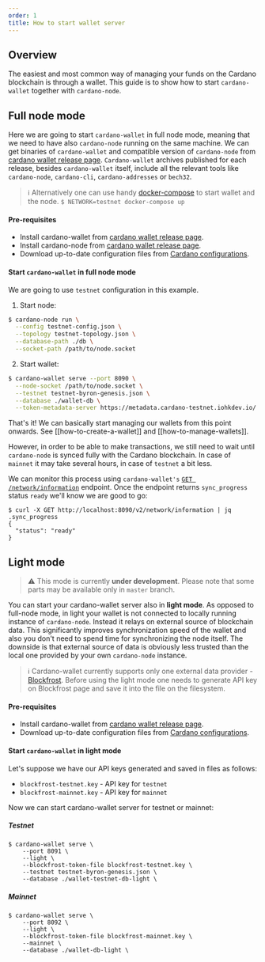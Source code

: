 ```yaml
---
order: 1
title: How to start wallet server
---
```


## Overview
The easiest and most common way of managing your funds on the Cardano blockchain is through a wallet. This guide is to show how to start `cardano-wallet` together with `cardano-node`.

## Full node mode

Here we are going to start `cardano-wallet` in full node mode, meaning that we need to have also `cardano-node` running on the same machine. We can get binaries of `cardano-wallet` and compatible version of `cardano-node` from [cardano wallet release page](https://github.com/input-output-hk/cardano-wallet/releases). `Cardano-wallet` archives published for each release, besides `cardano-wallet` itself, include all the relevant tools like `cardano-node`, `cardano-cli`, `cardano-addresses` or `bech32`.

> :information_source: Alternatively one can use handy [docker-compose](https://github.com/input-output-hk/cardano-wallet#getting-started) to start wallet and the node.
> `$ NETWORK=testnet docker-compose up`

#### Pre-requisites
- Install cardano-wallet from [cardano wallet release page](https://github.com/input-output-hk/cardano-wallet/releases).
- Install cardano-node from [cardano wallet release page](https://github.com/input-output-hk/cardano-wallet/releases).
- Download up-to-date configuration files from [Cardano configurations](https://hydra.iohk.io/job/Cardano/iohk-nix/cardano-deployment/latest/download/1).

#### Start `cardano-wallet` in full node mode
We are going to use `testnet` configuration in this example.

1. Start node:
```bash
$ cardano-node run \
  --config testnet-config.json \
  --topology testnet-topology.json \
  --database-path ./db \
  --socket-path /path/to/node.socket
```
2. Start wallet:
```bash
$ cardano-wallet serve --port 8090 \
  --node-socket /path/to/node.socket \
  --testnet testnet-byron-genesis.json \
  --database ./wallet-db \
  --token-metadata-server https://metadata.cardano-testnet.iohkdev.io/
```
That's it! We can basically start managing our wallets from this point onwards. See [[how-to-create-a-wallet]] and [[how-to-manage-wallets]].

However, in order to be able to make transactions, we still need to wait until `cardano-node` is synced fully with the Cardano blockchain. In case of `mainnet` it may take several hours, in case of `testnet` a bit less.

We can monitor this process using `cardano-wallet's` [`GET /network/information`](https://input-output-hk.github.io/cardano-wallet/api/edge/#operation/getNetworkInformation) endpoint. Once the endpoint returns `sync_progress` status `ready` we'll know we are good to go:

```
$ curl -X GET http://localhost:8090/v2/network/information | jq .sync_progress
{
  "status": "ready"
}
```

## Light mode

> :warning: This mode is currently **under development**. Please note that some parts may be available only in `master` branch.

You can start your cardano-wallet server also in **light mode**. As opposed to full-node mode, in light your wallet is not connected to locally running instance of `cardano-node`. Instead it relays on external source of blockchain data. This significantly improves synchronization speed of the wallet and also you don't need to spend time for synchronizing the node itself. The downside is that external source of data is obviously less trusted than the local one provided by your own `cardano-node` instance.

> :information_source: Cardano-wallet currently supports only one external data provider - [Blockfrost](https://blockfrost.io/). Before using the light mode one needs to generate API key on Blockfrost page and save it into the file on the filesystem.

#### Pre-requisites
- Install cardano-wallet from [cardano wallet release page](https://github.com/input-output-hk/cardano-wallet/releases).
- Download up-to-date configuration files from [Cardano configurations](https://hydra.iohk.io/job/Cardano/iohk-nix/cardano-deployment/latest/download/1).

#### Start `cardano-wallet` in light mode

Let's suppose we have our API keys generated and saved in files as follows:
 - `blockfrost-testnet.key` - API key for `testnet`
 - `blockfrost-mainnet.key` - API key for `mainnet`

Now we can start cardano-wallet server for testnet or mainnet:
##### Testnet
```
$ cardano-wallet serve \
	--port 8091 \
	--light \
	--blockfrost-token-file blockfrost-testnet.key \
	--testnet testnet-byron-genesis.json \
	--database ./wallet-testnet-db-light \
```
##### Mainnet
```
$ cardano-wallet serve \
	--port 8092 \
	--light \
	--blockfrost-token-file blockfrost-mainnet.key \
	--mainnet \
	--database ./wallet-db-light \
```
